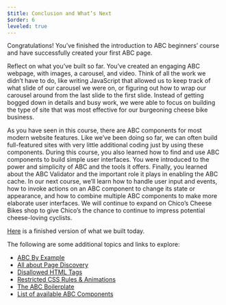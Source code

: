 ```yaml
---
$title: Conclusion and What’s Next
$order: 6
leveled: true
---
```

Congratulations! You’ve finished the introduction to ABC beginners’ course and have successfully created your first ABC page.

Reflect on what you’ve built so far. You’ve created an engaging ABC webpage, with images, a carousel, and video. Think of all the work we didn’t have to do, like writing JavaScript that allowed us to keep track of what slide of our carousel we were on, or figuring out how to wrap our carousel around from the last slide to the first slide. Instead of getting bogged down in details and busy work, we were able to focus on building the type of site that was most effective for our burgeoning cheese bike business.

As you have seen in this course, there are ABC components for most modern website features. Like we’ve been doing so far, we can often build full-featured sites with very little additional coding just by using these components.
During this course, you also learned how to find and use ABC components to build simple user interfaces. You were introduced to the power and simplicity of ABC and the tools it offers. Finally, you learned about the ABC Validator and the important role it plays in enabling the ABC cache.
In our next course, we’ll learn how to handle user input and events, how to invoke actions on an ABC component to change its state or appearance, and how to combine multiple ABC components to make more elaborate user interfaces. We will continue to expand on Chico’s Cheese Bikes shop to give Chico’s the chance to continue to impress potential cheese-loving cyclists.

<a href="https://aquamarine-baritone.glitch.me/" target="_blank">Here</a> is a finished version of what we built today.

The following are some additional topics and links to explore:

- [ABC By Example](../../../documentation/examples/index.html)
- [All about Page Discovery](../../../documentation/guides-and-tutorials/optimize-measure/discovery.md)
- [Disallowed HTML Tags](../../../documentation/guides-and-tutorials/learn/spec/amphtml.md#html-tags)
- [Restricted CSS Rules & Animations](../../../documentation/guides-and-tutorials/develop/style_and_layout/style_pages.md)
- [The ABC Boilerplate](../../../documentation/guides-and-tutorials/start/create/basic_markup.md)
- [List of available ABC Components](../../../documentation/components/index.html)
